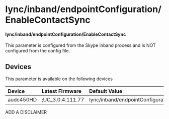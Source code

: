 ﻿---
description: lync/inband/endpointConfiguration/EnableContactSync
search:
    keywords: ['lync','inband','endpointConfiguration','EnableContactSync']
---

# lync/inband/endpointConfiguration/EnableContactSync

#### lync/inband/endpointConfiguration/EnableContactSync

This parameter is configured from the Skype inband process and is NOT configured from the config file.



## Devices
This parameter is available on the following devices

| Device | Latest Firmware | Default Value |
|:---|:---|:---|
| audc450HD | ;UC_3.0.4.111.77 | lync/inband/endpointConfiguration/EnableContactSync=0 

ADD A DISCLAIMER
